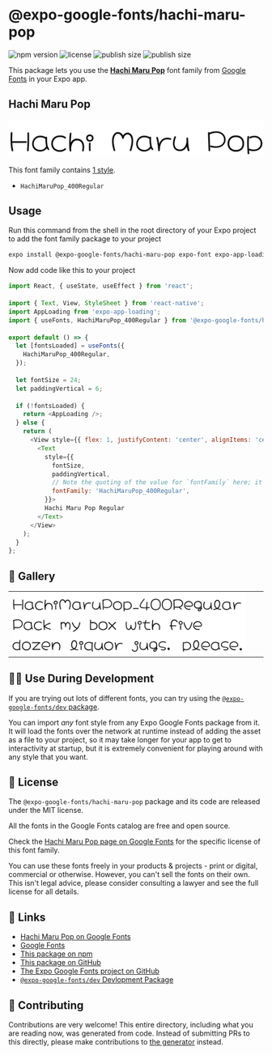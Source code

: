 # @expo-google-fonts/hachi-maru-pop

![npm version](https://flat.badgen.net/npm/v/@expo-google-fonts/hachi-maru-pop)
![license](https://flat.badgen.net/github/license/expo/google-fonts)
![publish size](https://flat.badgen.net/packagephobia/install/@expo-google-fonts/hachi-maru-pop)
![publish size](https://flat.badgen.net/packagephobia/publish/@expo-google-fonts/hachi-maru-pop)

This package lets you use the [**Hachi Maru Pop**](https://fonts.google.com/specimen/Hachi+Maru+Pop) font family from [Google Fonts](https://fonts.google.com/) in your Expo app.

## Hachi Maru Pop

![Hachi Maru Pop](./font-family.png)

This font family contains [1 style](#-gallery).

- `HachiMaruPop_400Regular`

## Usage

Run this command from the shell in the root directory of your Expo project to add the font family package to your project
```sh
expo install @expo-google-fonts/hachi-maru-pop expo-font expo-app-loading
```

Now add code like this to your project
```js
import React, { useState, useEffect } from 'react';

import { Text, View, StyleSheet } from 'react-native';
import AppLoading from 'expo-app-loading';
import { useFonts, HachiMaruPop_400Regular } from '@expo-google-fonts/hachi-maru-pop';

export default () => {
  let [fontsLoaded] = useFonts({
    HachiMaruPop_400Regular,
  });

  let fontSize = 24;
  let paddingVertical = 6;

  if (!fontsLoaded) {
    return <AppLoading />;
  } else {
    return (
      <View style={{ flex: 1, justifyContent: 'center', alignItems: 'center' }}>
        <Text
          style={{
            fontSize,
            paddingVertical,
            // Note the quoting of the value for `fontFamily` here; it expects a string!
            fontFamily: 'HachiMaruPop_400Regular',
          }}>
          Hachi Maru Pop Regular
        </Text>
      </View>
    );
  }
};

```

## 🔡 Gallery


||||
|-|-|-|
|![HachiMaruPop_400Regular](./HachiMaruPop_400Regular.ttf.png)||||


## 👩‍💻 Use During Development

If you are trying out lots of different fonts, you can try using the [`@expo-google-fonts/dev` package](https://github.com/expo/google-fonts/tree/master/font-packages/dev#readme).

You can import *any* font style from any Expo Google Fonts package from it. It will load the fonts
over the network at runtime instead of adding the asset as a file to your project, so it may take longer
for your app to get to interactivity at startup, but it is extremely convenient
for playing around with any style that you want.

## 📖 License

The `@expo-google-fonts/hachi-maru-pop` package and its code are released under the MIT license.

All the fonts in the Google Fonts catalog are free and open source.

Check the [Hachi Maru Pop page on Google Fonts](https://fonts.google.com/specimen/Hachi+Maru+Pop) for the specific license of this font family.

You can use these fonts freely in your products & projects - print or digital, commercial or otherwise. However, you can't sell the fonts on their own. This isn't legal advice, please consider consulting a lawyer and see the full license for all details.

## 🔗 Links

- [Hachi Maru Pop on Google Fonts](https://fonts.google.com/specimen/Hachi+Maru+Pop)
- [Google Fonts](https://fonts.google.com/)
- [This package on npm](https://www.npmjs.com/package/@expo-google-fonts/hachi-maru-pop)
- [This package on GitHub](https://github.com/expo/google-fonts/tree/master/font-packages/hachi-maru-pop)
- [The Expo Google Fonts project on GitHub](https://github.com/expo/google-fonts)
- [`@expo-google-fonts/dev` Devlopment Package](https://github.com/expo/google-fonts/tree/master/font-packages/dev)

## 🤝 Contributing

Contributions are very welcome! This entire directory, including what you are reading now, was generated from code. Instead of submitting PRs to this directly, please make contributions to [the generator](https://github.com/expo/google-fonts/tree/master/packages/generator) instead.
